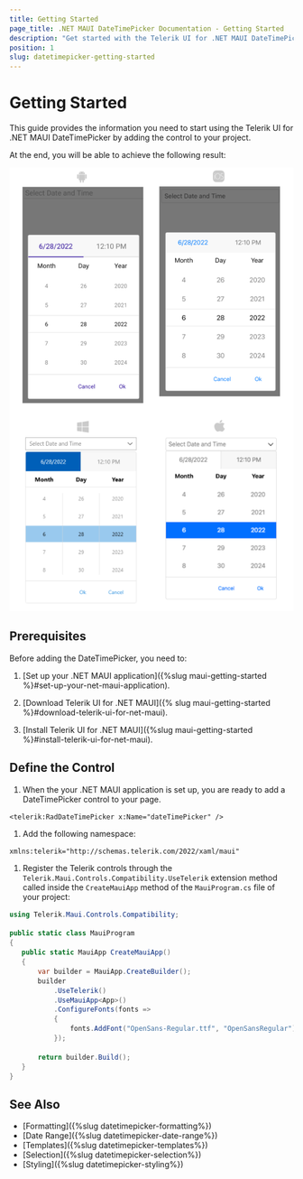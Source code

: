 ```yaml
---
title: Getting Started
page_title: .NET MAUI DateTimePicker Documentation - Getting Started
description: "Get started with the Telerik UI for .NET MAUI DateTimePicker and add the control to your .NET MAUI project."
position: 1
slug: datetimepicker-getting-started
---
```


# Getting Started

This guide provides the information you need to start using the Telerik UI for .NET MAUI DateTimePicker by adding the control to your project.

At the end, you will be able to achieve the following result:

![DateTimePicker Getting Started](images/datetimepicker_getting_started.png)

## Prerequisites

Before adding the DateTimePicker, you need to:

1. [Set up your .NET MAUI application]({%slug maui-getting-started %}#set-up-your-net-maui-application).

1. [Download Telerik UI for .NET MAUI]({% slug maui-getting-started %}#download-telerik-ui-for-net-maui).

1. [Install Telerik UI for .NET MAUI]({%slug maui-getting-started %}#install-telerik-ui-for-net-maui).

## Define the Control

1. When the your .NET MAUI application is set up, you are ready to add a DateTimePicker control to your page.

 ```XAML
<telerik:RadDateTimePicker x:Name="dateTimePicker" />
 ```

1. Add the following namespace:

 ```XAML
xmlns:telerik="http://schemas.telerik.com/2022/xaml/maui"
 ```

1. Register the Telerik controls through the `Telerik.Maui.Controls.Compatibility.UseTelerik` extension method called inside the `CreateMauiApp` method of the `MauiProgram.cs` file of your project:

 ```C#
 using Telerik.Maui.Controls.Compatibility;

 public static class MauiProgram
 {
	public static MauiApp CreateMauiApp()
	{
		var builder = MauiApp.CreateBuilder();
		builder
			.UseTelerik()
			.UseMauiApp<App>()
			.ConfigureFonts(fonts =>
			{
				fonts.AddFont("OpenSans-Regular.ttf", "OpenSansRegular");
			});

		return builder.Build();
	}
 }           
 ```


## See Also

- [Formatting]({%slug datetimepicker-formatting%})
- [Date Range]({%slug datetimepicker-date-range%})
- [Templates]({%slug datetimepicker-templates%})
- [Selection]({%slug datetimepicker-selection%})
- [Styling]({%slug datetimepicker-styling%})

